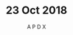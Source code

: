 ---
layout: post
title: "23 Oct 2018"
author: "A P D X"
categories: facts
tags: [park]
image: IMG_20181023_230833_HHT.jpg
thumbnail: IMG_20181023_230833_HHT.jpg
---